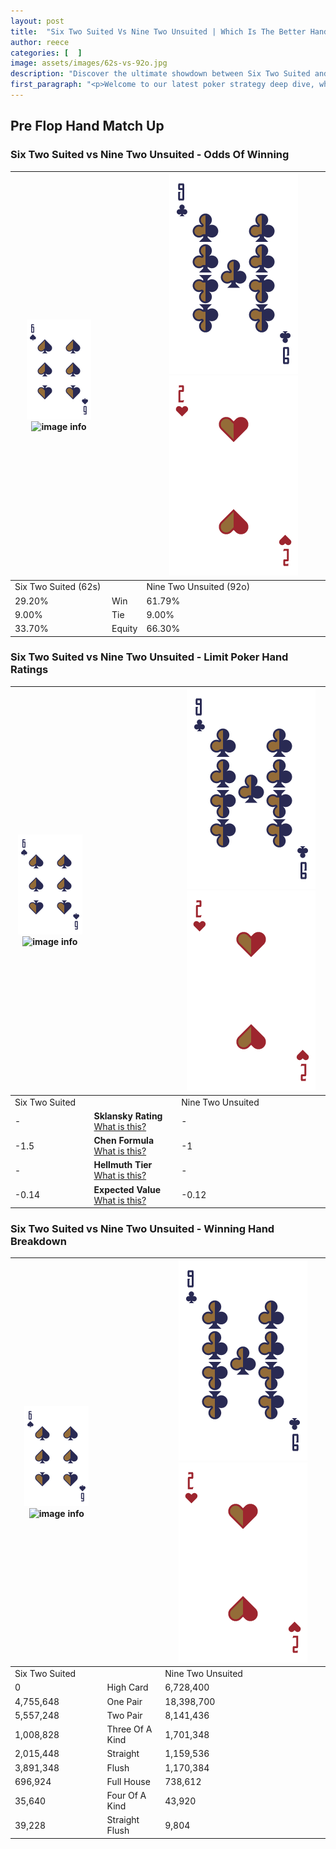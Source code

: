 ```yaml
---
layout: post
title:  "Six Two Suited Vs Nine Two Unsuited | Which Is The Better Hand In Poker? A Complete Guide"
author: reece
categories: [  ]
image: assets/images/62s-vs-92o.jpg
description: "Discover the ultimate showdown between Six Two Suited and Nine Two Unsuited in poker! Uncover the odds, strategies, and scenarios where one hand triumphs over the other. Get ready to up your poker game with this thrilling analysis."
first_paragraph: "<p>Welcome to our latest poker strategy deep dive, where we're pitting two distinct hands against each other in a high-stakes showdown: Six Two Suited vs Nine Two Unsuited.</p><p>In the dynamic world of poker, every decision counts, and knowing which hand holds the upper hand is key to your success at the table.</p><p>In this article, we'll dissect these two hands, explore the scenarios where one dominates the other, and equip you with the knowledge to make strategic choices that can tip the odds in your favor.</p><p>Get ready to unravel the intriguing dynamics of these poker hands and elevate your game to new heights.</p>"
---
```




[comment]: # (sp0)

## Pre Flop Hand Match Up

<div class="table hand-ratings" markdown="1"> 



### Six Two Suited vs Nine Two Unsuited - Odds Of Winning


    
| ![image info](assets/images/hand1/6.png) ![image info](assets/images/hand1/2s.png) |  | ![image info](assets/images/hand2/9.png) ![image info](assets/images/hand2/2o.png) |
| -------- | -------- | -------- |
| Six Two Suited (62s) |  | Nine Two Unsuited (92o) |
| 29.20% | Win | 61.79% |
| 9.00% | Tie | 9.00% |
| 33.70% | Equity | 66.30% |




[comment]: # (sp1)



### Six Two Suited vs Nine Two Unsuited - Limit Poker Hand Ratings


    
| ![image info](assets/images/hand1/6.png) ![image info](assets/images/hand1/2s.png) |  | ![image info](assets/images/hand2/9.png) ![image info](assets/images/hand2/2o.png) |
| -------- | -------- | -------- |
| Six Two Suited |  | Nine Two Unsuited |
| - | **Sklansky Rating** [What is this?](/sklansky-rating-explained) | - |
| -1.5 | **Chen Formula** [What is this?](/chen-formula-explained) | -1 |
| - | **Hellmuth Tier** [What is this?](/Hellmuth-tier-explained) | - |
| -0.14 | **Expected Value** [What is this?](/expected-value-explained) | -0.12 |




[comment]: # (sp2)



### Six Two Suited vs Nine Two Unsuited - Winning Hand Breakdown


    
| ![image info](assets/images/hand1/6.png) ![image info](assets/images/hand1/2s.png) |  | ![image info](assets/images/hand2/9.png) ![image info](assets/images/hand2/2o.png) |
| -------- | -------- | -------- |
| Six Two Suited |  | Nine Two Unsuited |
| 0 | High Card | 6,728,400 |
| 4,755,648 | One Pair | 18,398,700 |
| 5,557,248 | Two Pair | 8,141,436 |
| 1,008,828 | Three Of A Kind | 1,701,348 |
| 2,015,448 | Straight | 1,159,536 |
| 3,891,348 | Flush | 1,170,384 |
| 696,924 | Full House | 738,612 |
| 35,640 | Four Of A Kind | 43,920 |
| 39,228 | Straight Flush | 9,804 |




[comment]: # (sp3)



</div>

[comment]: # (sp4)



[comment]: # (sp5)

